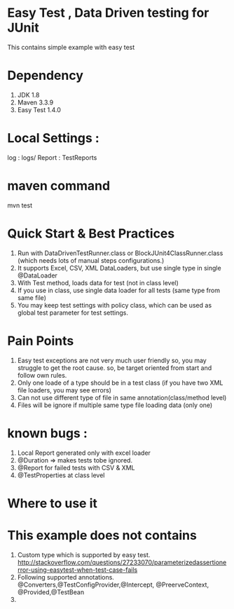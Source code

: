 # Easy Test , Data Driven testing for JUnit
This contains simple example with easy test

# Dependency 
1. JDK 1.8
2. Maven 3.3.9
3. Easy Test 1.4.0

# Local Settings : 
log : logs/
Report : TestReports

# maven command
mvn test

# Quick Start & Best Practices 
1. Run with DataDrivenTestRunner.class or BlockJUnit4ClassRunner.class (which needs lots of manual steps configurations.) 
2. It supports Excel, CSV, XML DataLoaders, but use single type in single @DataLoader 
2. With Test method, loads data for test (not in class level) 
3. If you use in class, use single data loader for all tests (same type from same file) 
4. You may keep test settings with policy class, which can be used as global test parameter for test settings. 

# Pain Points
1. Easy test exceptions are not very much user friendly so, you may struggle to get the root cause. so, be target oriented from start and follow own rules.
2. Only one loade of a type should be in a test class (if you have two XML file loaders, you may see errors)
3. Can not use different type of file in same annotation(class/method level)
4. Files will be ignore if multiple same type file loading data (only one)

# known bugs : 
1. Local Report generated only with excel loader 
2. @Duration => makes tests tobe ignored.
3. @Report for failed tests with CSV & XML
4. @TestProperties at class level

# Where to use it

# This example does not contains 
1. Custom type which is supported by easy test. 
http://stackoverflow.com/questions/27233070/parameterizedassertionerror-using-easytest-when-test-case-fails
2. Following supported annotations.
 @Converters,@TestConfigProvider,@Intercept, @PreerveContext, @Provided,@TestBean
3. 
